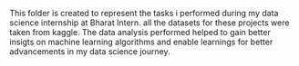 This folder is created to represent the tasks i performed during my data science internship at Bharat Intern.
all the datasets for these projects were taken from kaggle. The data analysis performed helped to gain better insigts on machine learning algorithms and enable learnings for better advancements in my data science journey.
